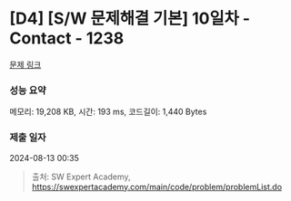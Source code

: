 # [D4] [S/W 문제해결 기본] 10일차 - Contact - 1238 

[문제 링크](https://swexpertacademy.com/main/code/problem/problemDetail.do?contestProbId=AV15B1cKAKwCFAYD) 

### 성능 요약

메모리: 19,208 KB, 시간: 193 ms, 코드길이: 1,440 Bytes

### 제출 일자

2024-08-13 00:35



> 출처: SW Expert Academy, https://swexpertacademy.com/main/code/problem/problemList.do